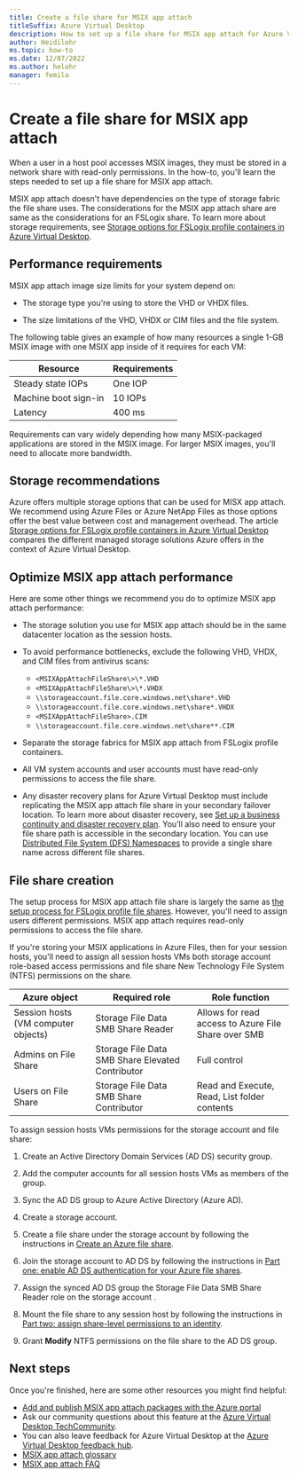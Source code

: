 ```yaml
---
title: Create a file share for MSIX app attach
titleSuffix: Azure Virtual Desktop
description: How to set up a file share for MSIX app attach for Azure Virtual Desktop.
author: Heidilohr
ms.topic: how-to
ms.date: 12/07/2022
ms.author: helohr
manager: femila
---
```

# Create a file share for MSIX app attach

When a user in a host pool accesses MSIX images, they must be stored in a network share with read-only permissions. In the how-to, you'll learn the steps needed to set up a file share for MSIX app attach.

MSIX app attach doesn't have dependencies on the type of storage fabric the file share uses. The considerations for the MSIX app attach share are same as the considerations for an FSLogix share. To learn more about storage requirements, see [Storage options for FSLogix profile containers in Azure Virtual Desktop](store-fslogix-profile.md).

## Performance requirements

MSIX app attach image size limits for your system depend on:

- The storage type you're using to store the VHD or VHDX files.

- The size limitations of the VHD, VHDX or CIM files and the file system.

The following table gives an example of how many resources a single 1-GB MSIX image with one MSIX app inside of it requires for each VM:

| Resource             | Requirements |
|----------------------|--------------|
| Steady state IOPs    | One IOP      |
| Machine boot sign-in | 10 IOPs      |
| Latency              | 400 ms       |

Requirements can vary widely depending how many MSIX-packaged applications are stored in the MSIX image. For larger MSIX images, you'll need to allocate more bandwidth.

## Storage recommendations

Azure offers multiple storage options that can be used for MISX app attach. We recommend using Azure Files or Azure NetApp Files as those options offer the best value between cost and management overhead. The article [Storage options for FSLogix profile containers in Azure Virtual Desktop](store-fslogix-profile.md) compares the different managed storage solutions Azure offers in the context of Azure Virtual Desktop.

## Optimize MSIX app attach performance

Here are some other things we recommend you do to optimize MSIX app attach performance:

- The storage solution you use for MSIX app attach should be in the same datacenter location as the session hosts.
- To avoid performance bottlenecks, exclude the following VHD, VHDX, and CIM files from antivirus scans:
   
    - `<MSIXAppAttachFileShare\>\*.VHD`
    - `<MSIXAppAttachFileShare\>\*.VHDX`
    - `\\storageaccount.file.core.windows.net\share*.VHD`
    - `\\storageaccount.file.core.windows.net\share*.VHDX`
    - `<MSIXAppAttachFileShare>.CIM`
    - `\\storageaccount.file.core.windows.net\share**.CIM`

- Separate the storage fabrics for MSIX app attach from FSLogix profile containers.
- All VM system accounts and user accounts must have read-only permissions to access the file share.
- Any disaster recovery plans for Azure Virtual Desktop must include replicating the MSIX app attach file share in your secondary failover location. To learn more about disaster recovery, see [Set up a business continuity and disaster recovery plan](disaster-recovery.md). You'll also need to ensure your file share path is accessible in the secondary location. You can use [Distributed File System (DFS) Namespaces](/windows-server/storage/dfs-namespaces/dfs-overview) to provide a single share name across different file shares. 

## File share creation

The setup process for MSIX app attach file share is largely the same as [the setup process for FSLogix profile file shares](create-host-pools-user-profile.md). However, you'll need to assign users different permissions. MSIX app attach requires read-only permissions to access the file share.

If you're storing your MSIX applications in Azure Files, then for your session hosts, you'll need to assign all session hosts VMs both storage account role-based access permissions and file share New Technology File System (NTFS) permissions on the share.

| Azure object                      | Required role                                     | Role function                                  |
|-----------------------------------|--------------------------------------------------|-----------------------------------------------|
| Session hosts (VM computer objects)| Storage File Data SMB Share Reader        | Allows for read access to Azure File Share over SMB  |
| Admins on File Share              | Storage File Data SMB Share Elevated Contributor | Full control                                  |
| Users on File Share               | Storage File Data SMB Share Contributor          | Read and Execute, Read, List folder contents  |

To assign session hosts VMs permissions for the storage account and file share:

1. Create an Active Directory Domain Services (AD DS) security group.

2. Add the computer accounts for all session hosts VMs as members of the group.

3. Sync the AD DS group to Azure Active Directory (Azure AD).

4. Create a storage account.

5. Create a file share under the storage account by following the instructions in [Create an Azure file share](../storage/files/storage-how-to-create-file-share.md#create-a-file-share).

6. Join the storage account to AD DS by following the instructions in [Part one: enable AD DS authentication for your Azure file shares](../storage/files/storage-files-identity-ad-ds-enable.md#option-one-recommended-use-azfileshybrid-powershell-module).

7. Assign the synced AD DS group the Storage File Data SMB Share Reader role on the storage account .

8. Mount the file share to any session host by following the instructions in [Part two: assign share-level permissions to an identity](../storage/files/storage-files-identity-ad-ds-assign-permissions.md).

9. Grant **Modify** NTFS permissions on the file share to the AD DS group.

## Next steps

Once you're finished, here are some other resources you might find helpful:

- [Add and publish MSIX app attach packages with the Azure portal](app-attach-azure-portal.md)
- Ask our community questions about this feature at the [Azure Virtual Desktop TechCommunity](https://techcommunity.microsoft.com/t5/Windows-Virtual-Desktop/bd-p/WindowsVirtualDesktop).
- You can also leave feedback for Azure Virtual Desktop at the [Azure Virtual Desktop feedback hub](https://support.microsoft.com/help/4021566/windows-10-send-feedback-to-microsoft-with-feedback-hub-app).
- [MSIX app attach glossary](app-attach-glossary.md)
- [MSIX app attach FAQ](app-attach-faq.yml)
